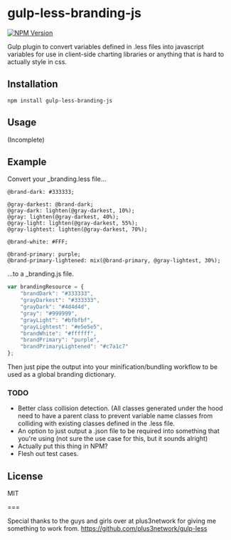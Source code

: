 gulp-less-branding-js
======

[![NPM Version](https://img.shields.io/npm/v/gulp-less.svg)](https://www.npmjs.com/package/gulp-less-branding-js)

Gulp plugin to convert variables defined in .less files into javascript variables for use in client-side charting libraries or anything that is hard to actually style in css.

## Installation

```
npm install gulp-less-branding-js
```

## Usage

(Incomplete)

## Example

Convert your _branding.less file...

```less
@brand-dark: #333333;

@gray-darkest: @brand-dark;
@gray-dark: lighten(@gray-darkest, 10%);
@gray: lighten(@gray-darkest, 40%);
@gray-light: lighten(@gray-darkest, 55%);
@gray-lightest: lighten(@gray-darkest, 70%);

@brand-white: #FFF;

@brand-primary: purple;
@brand-primary-lightened: mix(@brand-primary, @gray-lightest, 30%);
```

...to a _branding.js file.

```js
var brandingResource = {
    "brandDark": "#333333",
    "grayDarkest": "#333333",
    "grayDark": "#4d4d4d",
    "gray": "#999999",
    "grayLight": "#bfbfbf",
    "grayLightest": "#e5e5e5",
    "brandWhite": "#ffffff",
    "brandPrimary": "purple",
    "brandPrimaryLightened": "#c7a1c7"
};
```

Then just pipe the output into your minification/bundling workflow to be used as a global branding dictionary.

### TODO

- Better class collision detection. (All classes generated under the hood need to have a parent class to prevent variable name classes from colliding with existing classes defined in the .less file.
- An option to just output a .json file to be required into something that you're using (not sure the use case for this, but it sounds alright)
- Actually put this thing in NPM?
- Flesh out test cases.

## License

MIT


===

Special thanks to the guys and girls over at plus3network for giving me something to work from. https://github.com/plus3network/gulp-less
